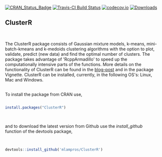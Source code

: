 
[![CRAN_Status_Badge](http://www.r-pkg.org/badges/version/ClusterR)](http://cran.r-project.org/package=ClusterR)
[![Travis-CI Build Status](https://travis-ci.org/mlampros/ClusterR.svg?branch=master)](https://travis-ci.org/mlampros/ClusterR)
[![codecov.io](https://codecov.io/github/mlampros/ClusterR/coverage.svg?branch=master)](https://codecov.io/github/mlampros/ClusterR?branch=master)
[![Downloads](http://cranlogs.r-pkg.org/badges/grand-total/ClusterR?color=blue)](http://www.r-pkg.org/pkg/ClusterR)



## ClusterR
<br>

The ClusterR package consists of Gaussian mixture models, k-means, mini-batch-kmeans and k-medoids clustering algorithms with the option to plot, validate, predict (new data) and find the optimal number of clusters. The package takes advantage of 'RcppArmadillo' to speed up the computationally intensive parts of the functions. More details on the functionality of ClusterR can be found in the [blog-post](http://mlampros.github.io/2016/09/12/clusterR_package/) and in the package Vignette. ClusterR can be installed, currently, in the following OS's: Linux, Mac and Windows.
<br><br>

To install the package from CRAN use, 

```R

install.packages("ClusterR")


```
<br>

and to download the latest version from Github use the *install_github* function of the devtools package,
<br><br>

```R

devtools::install_github('mlampros/ClusterR')


```
<br>
